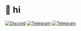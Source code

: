  # 👋 hi
  <a href="https://discord.com/users/"><img alt="Discord" src="https://img.shields.io/badge/Discord-chat-%2326A5E4?style=flat-square&logo=Discord"></a>
  <a href="https://t.me/abelkexd"><img alt="Telegram" src="https://img.shields.io/badge/Telegram-chat-%2326A5E4?style=flat-square&logo=telegram"></a>
  <a href="https://abelke.hu"><img alt="Telegram" src="https://custom-icon-badges.demolab.com/badge/website-grey.svg?logo=web&logoColor=white"></a>

